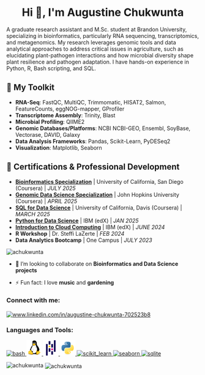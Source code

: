 <h1 align="center">Hi 👋, I'm Augustine Chukwunta</h1>
<p align="left">A graduate research assistant and M.Sc. student at Brandon University, specializing in bioinformatics, particularly RNA sequencing, transcriptomics, and metagenomics. My research leverages genomic tools and data analytical approaches to address critical issues in agriculture, such as elucidating plant-pathogen interactions and how microbial diversity shape plant resilience and pathogen adaptation. I have hands-on experience in Python, R, Bash scripting, and SQL.

## 🔧 My Toolkit

- **RNA-Seq**: FastQC, MultiQC, Trimmomatic, HISAT2, Salmon, FeatureCounts, eggNOG-mapper, GProfiler
- **Transcriptome Assembly**: Trinity, Blast
- **Microbial Profiling**: QIIME2
- **Genomic Databases/Platforms**: NCBI NCBI-GEO, Ensembl, SoyBase, Vectorase, DAVID, Galaxy
- **Data Analysis Frameworks**: Pandas, Scikit-Learn, PyDESeq2
- **Visualization**: Matplotlib, Seaborn

## 📜 Certifications & Professional Development

- **[Bioinformatics Specialization](https://coursera.org/share/ddf22464a84e589b67339625baa78173)** | University of California, San Diego (Coursera) | *JULY 2025*
- **[Genomic Data Science Specialization](https://coursera.org/share/8a94952989d91672fc59f4baf507ed24)** | John Hopkins University (Coursera) | *APRIL 2025*
- **[SQL for Data Science](https://coursera.org/share/6caefac34239d0ed56290bd317183240)** | University of California, Davis (Coursera) | *MARCH 2025*
- **[Python for Data Science](https://courses.edx.org/certificates/7de508c8d7f04e55975a0dd15c1a638d)** | IBM (edX) | *JAN 2025*
- **[Introduction to Cloud Computing](https://courses.edx.org/certificates/163ea2740e7c4f208579e1ad973e3c9d)** | IBM (edX) | *JUNE 2024*
- **R Workshop** | Dr. Steffi LaZerte | *FEB 2024*
- **Data Analytics Bootcamp** | One Campus | *JULY 2023*



<p align="left"> <img src="https://komarev.com/ghpvc/?username=achukwunta&label=Profile%20views&color=0e75b6&style=flat" alt="achukwunta" /> </p>
  
- 👯 I’m looking to collaborate on **Bioinformatics and Data Science projects**

- ⚡ Fun fact: I love **music** and **gardening**

<h3 align="left">Connect with me:</h3>
<p align="left">
<a href="https://linkedin.com/in/www.linkedin.com/in/augustine-chukwunta-702523b8" target="blank"><img align="center" src="https://raw.githubusercontent.com/rahuldkjain/github-profile-readme-generator/master/src/images/icons/Social/linked-in-alt.svg" alt="www.linkedin.com/in/augustine-chukwunta-702523b8" height="30" width="40" /></a>
</p>

<h3 align="left">Languages and Tools:</h3>
<p align="left"> <a href="https://www.gnu.org/software/bash/" target="_blank" rel="noreferrer"> <img src="https://www.vectorlogo.zone/logos/gnu_bash/gnu_bash-icon.svg" alt="bash" width="40" height="40"/> </a> <a href="https://www.linux.org/" target="_blank" rel="noreferrer"> <img src="https://raw.githubusercontent.com/devicons/devicon/master/icons/linux/linux-original.svg" alt="linux" width="40" height="40"/> </a> <a href="https://pandas.pydata.org/" target="_blank" rel="noreferrer"> <img src="https://raw.githubusercontent.com/devicons/devicon/2ae2a900d2f041da66e950e4d48052658d850630/icons/pandas/pandas-original.svg" alt="pandas" width="40" height="40"/> </a> <a href="https://www.python.org" target="_blank" rel="noreferrer"> <img src="https://raw.githubusercontent.com/devicons/devicon/master/icons/python/python-original.svg" alt="python" width="40" height="40"/> </a> <a href="https://scikit-learn.org/" target="_blank" rel="noreferrer"> <img src="https://upload.wikimedia.org/wikipedia/commons/0/05/Scikit_learn_logo_small.svg" alt="scikit_learn" width="40" height="40"/> </a> <a href="https://seaborn.pydata.org/" target="_blank" rel="noreferrer"> <img src="https://seaborn.pydata.org/_images/logo-mark-lightbg.svg" alt="seaborn" width="40" height="40"/> </a> <a href="https://www.sqlite.org/" target="_blank" rel="noreferrer"> <img src="https://www.vectorlogo.zone/logos/sqlite/sqlite-icon.svg" alt="sqlite" width="40" height="40"/> </a> </p>

<p><img align="left" src="https://github-readme-stats.vercel.app/api/top-langs?username=achukwunta&show_icons=true&locale=en&layout=compact" alt="achukwunta" /></p>

<p>&nbsp;<img align="center" src="https://github-readme-stats.vercel.app/api?username=achukwunta&show_icons=true&locale=en" alt="achukwunta" /></p>

